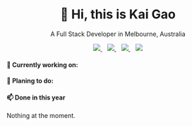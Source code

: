<h1 align='center'>
   👋 Hi, this is Kai Gao
</h1>

<p align='center'>
  A Full Stack Developer in Melbourne, Australia
</p>

<div align='center'> 
  <a href="https://www.linkedin.com/in/kaig-dev/">
    <img src="https://img.shields.io/badge/-LinkedIn-blue?style=flat&logo=Linkedin&logoColor=white" />
  </a>&nbsp;&nbsp;
  <a href="https://instagram.com/kai_camera">
    <img src="https://img.shields.io/badge/-Instagram-aurora?style=flat&logo=Instagram&logoColor=white" />        
  </a>&nbsp;&nbsp;
   <a href="https://medium.com/ok-coder">
    <img src="https://badges.aleen42.com/src/medium.svg" />        
  </a>&nbsp;&nbsp;
  <img src="https://img.shields.io/badge/-shn2016-green?style=flat&logo=Wechat&logoColor=white" /> 
</div>

#### 💬 Currently working on:
 


#### 🤔 Planing to do:



#### 📫 Done in this year

Nothing at the moment.



